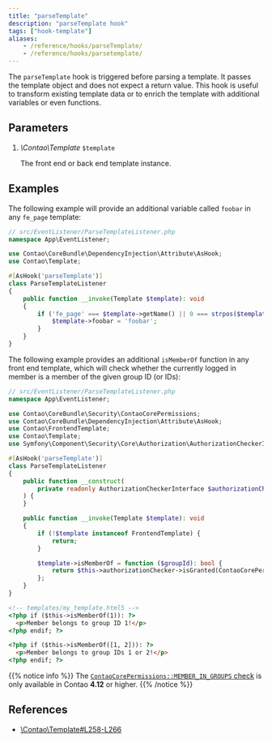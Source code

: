 ```yaml
---
title: "parseTemplate"
description: "parseTemplate hook"
tags: ["hook-template"]
aliases:
    - /reference/hooks/parseTemplate/
    - /reference/hooks/parsetemplate/
---
```



The `parseTemplate` hook is triggered before parsing a template. It passes the template object and does not expect a return value. This hook
is useful to transform existing template data or to enrich the template with additional variables or even functions.


## Parameters

1. *\Contao\Template* `$template`

    The front end or back end template instance.


## Examples

The following example will provide an additional variable called `foobar` in any `fe_page` template:

```php
// src/EventListener/ParseTemplateListener.php
namespace App\EventListener;

use Contao\CoreBundle\DependencyInjection\Attribute\AsHook;
use Contao\Template;

#[AsHook('parseTemplate')]
class ParseTemplateListener
{
    public function __invoke(Template $template): void
    {
        if ('fe_page' === $template->getName() || 0 === strpos($template->getName(), 'fe_page_')) {
            $template->foobar = 'foobar';
        }
    }
}
```

The following example provides an additional `isMemberOf` function in any front end template, which will check whether the currently logged
in member is a member of the given group ID (or IDs):

```php
// src/EventListener/ParseTemplateListener.php
namespace App\EventListener;

use Contao\CoreBundle\Security\ContaoCorePermissions;
use Contao\CoreBundle\DependencyInjection\Attribute\AsHook;
use Contao\FrontendTemplate;
use Contao\Template;
use Symfony\Component\Security\Core\Authorization\AuthorizationCheckerInterface;

#[AsHook('parseTemplate')]
class ParseTemplateListener
{
    public function __construct(
        private readonly AuthorizationCheckerInterface $authorizationChecker
    ) {
    }

    public function __invoke(Template $template): void
    {
        if (!$template instanceof FrontendTemplate) {
            return;
        }

        $template->isMemberOf = function ($groupId): bool {
            return $this->authorizationChecker->isGranted(ContaoCorePermissions::MEMBER_IN_GROUPS, $groupId);
        };
    }
}
```

```html
<!-- templates/my_template.html5 -->
<?php if ($this->isMemberOf(1)): ?>
  <p>Member belongs to group ID 1!</p>
<?php endif; ?>

<?php if ($this->isMemberOf([1, 2])): ?>
  <p>Member belongs to group IDs 1 or 2!</p>
<?php endif; ?>
```

{{% notice info %}}
The [`ContaoCorePermissions::MEMBER_IN_GROUPS` check](/framework/security/#voters) is only available in Contao **4.12** or higher.
{{% /notice %}}


## References

* [\Contao\Template#L258-L266](https://github.com/contao/contao/blob/4.12.4/core-bundle/src/Resources/contao/library/Contao/Template.php#L290-L298)
